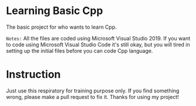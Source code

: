 # Learning Basic Cpp
 The basic project for who wants to learn Cpp.
 
 `Notes:` All the files are coded using Microsoft Visual Studio 2019. If you want to code using Microsoft Visual Studio Code it's still okay, but you will tired in setting up the initial files before you can code Cpp language.
# Instruction
 Just use this respiratory for training purpose only. If you find something wrong, please make a pull request to fix it.
 Thanks for using my project!
